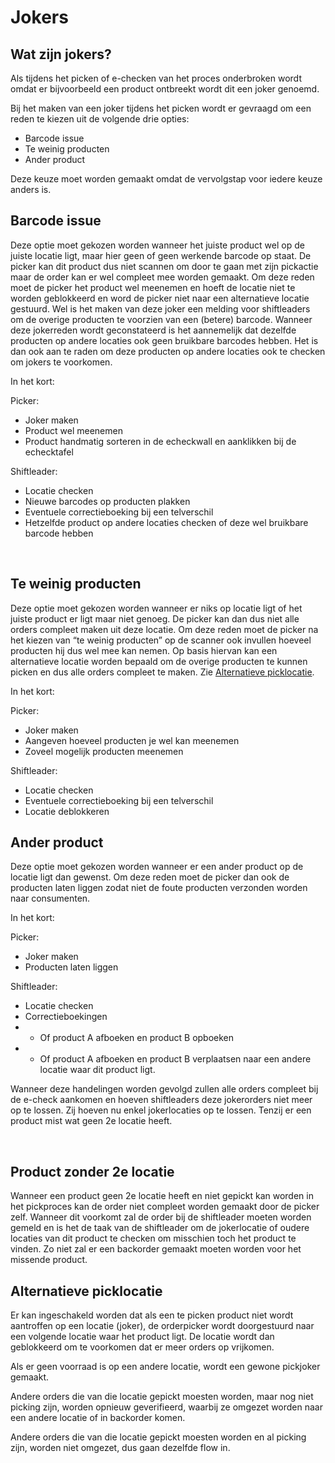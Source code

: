 # Jokers

## Wat zijn jokers?

Als tijdens het picken of e-checken van het proces onderbroken wordt omdat er bijvoorbeeld een product ontbreekt wordt dit een joker genoemd.

Bij het maken van een joker tijdens het picken wordt er gevraagd om een reden te kiezen uit de volgende drie opties:
-	Barcode issue
-	Te weinig producten
-	Ander product

Deze keuze moet worden gemaakt omdat de vervolgstap voor iedere keuze anders is.

## Barcode issue

Deze optie moet gekozen worden wanneer het juiste product wel op de juiste locatie ligt, maar hier geen of geen werkende barcode op staat. De picker kan dit product dus niet scannen om door te gaan met zijn pickactie maar de order kan er wel compleet mee worden gemaakt. Om deze reden moet de picker het product wel meenemen en hoeft de locatie niet te worden geblokkeerd en word de picker niet naar een alternatieve locatie gestuurd. Wel is het maken van deze joker een melding voor shiftleaders om de overige producten te voorzien van een (betere) barcode. Wanneer deze jokerreden wordt geconstateerd is het aannemelijk dat dezelfde producten op andere locaties ook geen bruikbare barcodes hebben. Het is dan ook aan te raden om deze producten op andere locaties ook te checken om jokers te voorkomen.

In het kort:

Picker:
-	Joker maken
-	Product wel meenemen
-	Product handmatig sorteren in de echeckwall en aanklikken bij de echecktafel

Shiftleader:
-	Locatie checken
-	Nieuwe barcodes op producten plakken
-	Eventuele correctieboeking bij een telverschil
-	Hetzelfde product op andere locaties checken of deze wel bruikbare barcode hebben

 
## Te weinig producten

Deze optie moet gekozen worden wanneer er niks op locatie ligt of het juiste product er ligt maar niet genoeg. De picker kan dan dus niet alle orders compleet maken uit deze locatie. Om deze reden moet de picker na het kiezen van “te weinig producten” op de scanner ook invullen hoeveel producten hij dus wel mee kan nemen. Op basis hiervan kan een alternatieve locatie worden bepaald om de overige producten te kunnen picken en dus alle orders compleet te maken. Zie [Alternatieve picklocatie](#Alternatieve-picklocatie).

In het kort:

Picker:
-	Joker maken
-	Aangeven hoeveel producten je wel kan meenemen
-	Zoveel mogelijk producten meenemen

Shiftleader:
-	Locatie checken
-	Eventuele correctieboeking bij een telverschil
-	Locatie deblokkeren

## Ander product

Deze optie moet gekozen worden wanneer er een ander product op de locatie ligt dan gewenst. Om deze reden moet de picker dan ook de producten laten liggen zodat niet de foute producten verzonden worden naar consumenten.

In het kort:

Picker:
-	Joker maken
-	Producten laten liggen

Shiftleader:
-	Locatie checken
-	Correctieboekingen
- - Of product A afboeken en product B opboeken
- - Of product A afboeken en product B verplaatsen naar een andere locatie waar dit product ligt.


Wanneer deze handelingen worden gevolgd zullen alle orders compleet bij de e-check aankomen en hoeven shiftleaders deze jokerorders niet meer op te lossen. Zij hoeven nu enkel jokerlocaties op te lossen. Tenzij er een product mist wat geen 2e locatie heeft.

 
## Product zonder 2e locatie

Wanneer een product geen 2e locatie heeft en niet gepickt kan worden in het pickproces kan de order niet compleet worden gemaakt door de picker zelf. Wanneer dit voorkomt zal de order bij de shiftleader moeten worden gemeld en is het de taak van de shiftleader om de jokerlocatie of oudere locaties van dit product te checken om misschien toch het product te vinden. Zo niet zal er een backorder gemaakt moeten worden voor het missende product.

## Alternatieve picklocatie

Er kan ingeschakeld worden dat als een te picken product niet wordt aantroffen op een locatie (joker), de orderpicker wordt doorgestuurd naar een volgende locatie waar het product ligt. De locatie wordt dan geblokkeerd om te voorkomen dat er meer orders op vrijkomen.

Als er geen voorraad is op een andere locatie, wordt een gewone pickjoker gemaakt.

Andere orders die van die locatie gepickt moesten worden, maar nog niet picking zijn, worden opnieuw geverifieerd, waarbij ze omgezet worden naar een andere locatie of in backorder komen.

Andere orders die van die locatie gepickt moesten worden en al picking zijn, worden niet omgezet, dus gaan dezelfde flow in.

